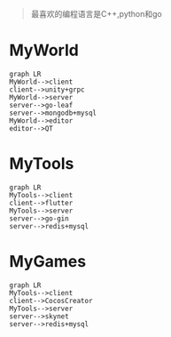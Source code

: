 > 最喜欢的编程语言是C++,python和go
# MyWorld
```mermaid
graph LR
MyWorld-->client
client-->unity+grpc
MyWorld-->server
server-->go-leaf
server-->mongodb+mysql
MyWorld-->editor
editor-->QT
```
# MyTools
```mermaid
graph LR
MyTools-->client
client-->flutter
MyTools-->server
server-->go-gin
server-->redis+mysql
```
# MyGames
```mermaid
graph LR
MyTools-->client
client-->CocosCreator
MyTools-->server
server-->skynet
server-->redis+mysql
```
<!---
wfxx/wfxx is a ✨ special ✨ repository because its `README.md` (this file) appears on your GitHub profile.
You can click the Preview link to take a look at your changes.
--->

